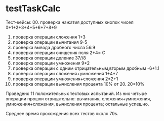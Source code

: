 # testTaskCalc
Тест-кейсы:
00. проверка нажатия доступных кнопок чисел 0+1+2+3+4+5+6+7+8+9
01. проверка операции сложения 1+3
02. проверка операции вычитания 9-5
03. проверка вывода дробного числа 56.9
04. проверка операции очищения поля 2+4= С
05. проверка операции деление 37//8
06. проверка операции умножения 9*2
07. проверка операции с одним отрицательным,вторым дробным -6+1.1
08. проверка операции сложения+умножения 1+4*7
09. проверка операции умножения+сложения 2*2+1
10. проверка операции вычисления процента 10% от 20. 20*10%

Проведено 11 положительных тестовых испытаний. Из них четыре операции прошли отрицательно: вычитания, сложения+умножения, умножения+сложения, вычисления процента; 
остальные успешно.

Среднее время прохождения всех тестов около 70s.
